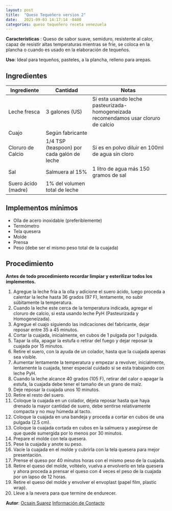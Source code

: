 ```yaml
---
layout: post
title:  "Queso Tequeñero version 2"
date:   2021-09-03 14:17:14 -0400
categories: queso tequeñero receta venezuela
---
```

**Características** : Queso de sabor suave, semiduro, resistente al calor, capaz de resistir altas temperaturas mientras se fríe, se coloca en la plancha o cuando es usado en la elaboración de tequeños.

**Uso**: Ideal para tequeños, pasteles, a la plancha, relleno para arepas.

## Ingredientes

Ingrediente | Cantidad | Notas
------------| ---------| -----
Leche fresca | 3 galones (US) | Si esta usando leche pasteurizada-homogeneizada recomendamos usar cloruro de calcio
Cuajo | Según fabricante |
Cloruro de Calcio | 1/4 TSP (teaspoon) por cada galón de leche | Si es en polvo diluir en 100ml de agua sin cloro
Sal | Salmuera al 15% | 1 litro de agua más 150 gramos de sal 
Suero ácido (madre) | 1% del volumen total de leche

## Implementos mínimos

- Olla de acero inoxidable (preferiblemente)
- Termómetro
- Tela quesera
- Molde
- Prensa
- Peso (debe ser el mismo peso total de la cuajada)

## Procedimiento

**Antes de todo procedimiento recordar limpiar y esterilizar todos los implementos.**

1. Agregue la leche fría a la olla y adicione el suero ácido, luego proceda a calentar la leche hasta 36 grados (97 F), lentamente, no subir súbitamente la temperatura.
2. Cuando la leche este cerca de la temperatura indicada, agregar el cloruro de calcio, si esta usando leche PyH  (Pasteurizada y Homogeneizada).
3. Agregue el cuajo siguiendo las indicaciones del fabricante, dejar reposar entre 35 a 45 minutos.
4. Cortar la cuajada, inicialmente, en cubos de 1 pulgada por 1 pulgada.
5. Tapar la olla, apagar la estufa o retirar del fuego y dejar reposar la cuajada por 15 minutos.
6. Retire el suero, con la ayuda de un colador, hasta que la cuajada apenas sea visible.
7. Aumentar lentamente la temperatura y empezar a revolver, inicialmente, lentamente la cuajada, tener especial cuidado si se esta trabajando con leche PyH.
8. Cuando la leche alcance 40 grados (105 F), retirar del calor o apagar la estufa, la cuajada debe tener el tamaño de un grano de maíz.
9. Deje reposar la cuajada unos 10 minutos.
10. Retire el resto del suero.
11. Coloque la cuajada en un colador, déjela reposar hasta que haya drenado la mayor cantidad de suero, debe sentirse relativamente compacta y no muy húmeda al tacto.
12. Coloque la cuajada en una bandeja y proceda a cortar en cubos de una pulgada (2.5 cm).
13. Coloque la cuajada cortada en cubos en la salmuera y asegúrese de que quede sumergida por lo menos por 30 minutos.
14. Prepare el molde con tela quesera.
15. Pese la cuajada y anote su peso.
16. Vacíe la cuajada en el molde y cubrirla con la tela quesera para mejor presentación.
17. Prense el queso por 40 minutos horas con el mismo peso de la cuajada.
18. Retire el queso del molde, voltéelo, vuelva a envolverlo en tela quesera y ahora proceda a prensar el queso con 4 veces el peso de la cuajada por un lapso de 12 horas.
19. Retire el queso del molde y envolver el envoplast (papel film, plastic wrap).
20. Lleve a la nevera para que termine de endurecer.

**Autor**: [Ocsain Suarez](https://www.instagram.com/alinorcausa/) [Información de Contacto](http://wa.link/cyft44)